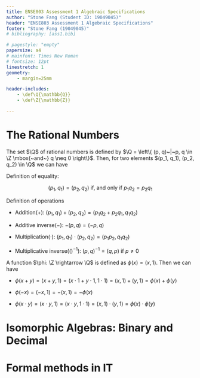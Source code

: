 ```yaml
---
title: ENSE803 Assessment 1 Algebraic Specifications
author: "Stone Fang (Student ID: 19049045)" 
header: "ENSE803 Assessment 1 Algebraic Specifications"
footer: "Stone Fang (19049045)"
# bibliography: [ass1.bib]

# pagestyle: "empty"
papersize: a4
# mainfont: Times New Roman
# fontsize: 12pt
linestretch: 1
geometry:
    - margin=25mm

header-includes:
    - \def\Q{\mathbb{Q}}
    - \def\Z{\mathbb{Z}}

---
```


# The Rational Numbers

The set $\Q$ of rational numbers is defined by $\Q = \left\{ (p, q)~|~p, q \in \Z \mbox{~and~} q \neq 0 \right\}$. Then, for two elements $(p_1, q_1), (p_2, q_2) \in \Q$ we can have

Definition of equality: 

$$ (p_1, q_1) = (p_2, q_2) \mbox{~if, and only if~} p_1 q_2 = p_2 q_1 $$

Definition of operations 

- Addition($+$): $(p_1, q_1) + (p_2, q_2) = (p_1 q_2 + p_2 q_1, q_1 q_2)$

- Additive inverse($-$): $- (p, q) = (-p, q)$

- Multiplication($\cdot$): $(p_1, q_1) \cdot (p_2, q_2) = (p_1 p_2, q_1 q_2)$

- Multiplicative inverse($()^{-1}$): $(p, q)^{-1} = (q, p) \mbox{~if~} p \neq 0$

A function $\phi: \Z \rightarrow \Q$ is defined as $\phi(x) = (x, 1)$. Then we can have

- $\phi(x+y) = (x+y, 1) = (x \cdot 1 + y \cdot 1, 1 \cdot 1) = (x, 1) + (y, 1) = \phi(x) + \phi(y)$

- $\phi(-x) = (-x, 1) = -(x, 1) = -\phi(x)$

- $\phi(x \cdot y) = (x \cdot y, 1) = (x \cdot y, 1 \cdot 1) = (x, 1) \cdot (y, 1) = \phi(x) \cdot \phi(y)$

# Isomorphic Algebras: Binary and Decimal

# Formal methods in IT